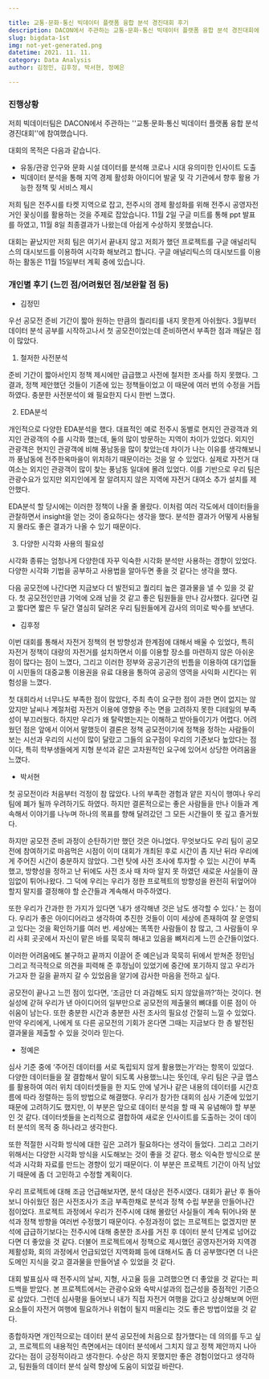 ```yaml
---

title: 교통·문화·통신 빅데이터 플랫폼 융합 분석 경진대회 후기
description: DACON에서 주관하는 교통·문화·통신 빅데이터 플랫폼 융합 분석 경진대회에 참가하였고 현재 진행상황과 팀원들이 프로젝트를 하며 느낀 점을 정리했습니다.
slug: bigdata-1st
img: not-yet-generated.png
datetime: 2021. 11. 11.
category: Data Analysis
author: 김정민, 김후정, 박서현, 정예은

---
```




### 진행상황

저희 빅데이터팀은 DACON에서 주관하는 ''교통·문화·통신 빅데이터 플랫폼 융합 분석 경진대회''에 참여했습니다.

대회의 목적은 다음과 같습니다.

- 유동/관광 인구와 문화 시설 데이터를 분석해 코로나 시대 유의미한 인사이트 도출
- 빅데이터 분석을 통해 지역 경제 활성화 아이디어 발굴 및 각 기관에서 향후 활용 가능한 정책 및 서비스 제시

저희 팀은 전주시를 타켓 지역으로 잡고, 전주시의 경제 활성화를 위해 전주시 공영자전거인 꽃싱이를 활용하는 것을 주제로 잡았습니다. 11월 2일 구글 미트를 통해 ppt 발표를 하였고, 11월 8일 최종결과가 나왔는데 아쉽게 수상하지 못했습니다.

대회는 끝났지만 저희 팀은 여기서 끝내지 않고 저희가 했던 프로젝트를 구글 애널리틱스의 대시보드를 이용하여 시각화 해보려고 합니다. 구글 애널리틱스의 대시보드를 이용하는 활동은 11월 15일부터 계획 중에 있습니다.

### 개인별 후기 (느낀 점/어려웠던 점/보완할 점 등)



- 김정민

우선 공모전 준비 기간이 짧아 원하는 만큼의 퀄리티를 내지 못한게 아쉬웠다. 3월부터 데이터 분석 공부를 시작하고나서 첫 공모전이었는데 준비하면서 부족한 점과 깨달은 점이 많았다.

1. 철저한 사전분석

준비 기간이 짧아서인지 정책 제시에만 급급했고 사전에 철저한 조사를 하지 못했다. 그 결과, 정책 제안했던 것들이 기존에 있는 정책들이었고 이 때문에 여러 번의 수정을 거듭하였다. 충분한 사전분석이 왜 필요한지 다시 한번 느꼈다.

2. EDA분석

개인적으로 다양한 EDA분석을 했다. 대표적인 예로 전주시 동별로 현지인 관광객과 외지인 관광객의 수를 시각화 했는데, 둘의 많이 방문하는 지역이 차이가 있었다. 외지인 관광객은 현지인 관광객에 비해 풍남동을 많이 찾았는데 차이가 나는 이유를 생각해보니까 풍남동에 전주한옥마을이 위치하기 때문이라는 것을 알 수 있었다. 실제로 자전거 대여소는 외지인 관광객이 많이 찾는 풍남동 일대에 몰려 있었다. 이를 기반으로 우리 팀은 관광수요가 있지만 외지인에게 잘 알려지지 않은 지역에 자전거 대여소 추가 설치를 제안했다.

EDA분석 할 당시에는 이러한 정책이 나올 줄 몰랐다. 이처럼 여러 각도에서 데이터들을 관찰하면서 insight을 얻는 것이 중요하다는 생각을 했다. 분석한 결과가 어떻게 사용될지 몰라도 좋은 결과가 나올 수 있기 때문이다.

3. 다양한 시각화 사용의 필요성

시각화 종류는 엄청나게 다양한데 자꾸 익숙한 시각화 분석만 사용하는 경향이 있었다. 다양한 시각화 기법을 공부하고 사용법을 알아두면 좋을 것 같다는 생각을 했다.

다음 공모전에 나간다면 지금보다 더 발전되고 퀄리티 높은 결과물을 낼 수 있을 것 같다. 첫 공모전인만큼 기억에 오래 남을 것 같고 좋은 팀원들을 만나 감사했다. 길다면 길고 짧다면 짧은 두 달간 열심히 달려온 우리 팀원들에게 감사의 의미로 박수를 보낸다.



- 김후정

이번 대회를 통해서 자전거 정책의 현 방향성과 한계점에 대해서 배울 수 있었다, 특히 자전거 정책이 대량의 자전거를 설치하면서 이를 이용할 장소를 마련하지 않은 아쉬운 점이 많다는 점이 느꼈다, 그리고 이러한 정부와 공공기관의 빈틈을 이용하여 대기업들이 시민들의 대중교통 이용권을 유료 대용을 통하여 공공의 영역을 사익화 시킨다는 위험성을 느꼈다.

첫 대회라서 너무나도 부족한 점이 많았다, 주최 측이 요구한 점이 과한 면이 없지는 않았지만 날씨나 계절처럼 자전거 이용에 영향을 주는 면을 고려하지 못한 디테일의 부족성이 부끄러웠다. 하지만 우리가 왜 탈락했는지는 이해하고 받아들이기가 어렵다. 어려웠던 점은 앞에서 이어서 말했듯이 결론은 정책 공모전이기에 정책을 정하는 사람들이 보는 시선과 우리의 시선이 많이 달랐고 그들의 요구점이 우리의 기준보다 높았다는 점이다, 특히 학부생들에게 지형 분석과 같은 고차원적인 요구에 있어서 상당한 어려움을 느꼈다.



- 박서현

첫 공모전이라 처음부터 걱정이 참 많았다. 나의 부족한 경험과 얕은 지식이 행여나 우리 팀에 폐가 될까 우려하기도 하였다. 하지만 결론적으로는 좋은 사람들을 만나 이들과 계속해서 이야기를 나누며 하나의 목표를 향해 달려갔던 그 모든 시간들이 뜻 깊고 즐거웠다.

하지만 공모전 준비 과정이 순탄하기만 했던 것은 아니었다. 무엇보다도 우리 팀이 공모전에 참여하기로 마음먹은 시점이 이미 대회가 개최된 후로 시간이 좀 지난 뒤라 우리에게 주어진 시간이 충분하지 않았다. 그런 탓에 사전 조사에 투자할 수 있는 시간이 부족했고, 방향성을 정하고 난 뒤에도 사전 조사 때 차마 알지 못 하였던 새로운 사실들이 끊임없이 튀어나왔다. 그 덕에 우리는 우리가 정한 프로젝트의 방향성을 완전히 뒤엎어야 할지 말지를 결정해야 할 순간들과 계속해서 마주하였다.

또한 우리가 간과한 한 가지가 있다면 ‘내가 생각해낸 것은 남도 생각할 수 있다.’ 는 점이다. 우리가 좋은 아이디어라고 생각하여 추진한 것들이 이미 세상에 존재하여 잘 운영되고 있다는 것을 확인하기를 여러 번. 세상에는 똑똑한 사람들이 참 많고, 그 사람들이 우리 사회 곳곳에서 자신이 맡은 바를 묵묵히 해내고 있음을 뼈저리게 느낀 순간들이었다.

이러한 어려움에도 불구하고 끝까지 이끌어 준 예은님과 묵묵히 뒤에서 받쳐준 정민님 그리고 적극적으로 의견을 피력해 준 후정님이 있었기에 중간에 포기하지 않고 우리가 가고자 한 길을 끝까지 갈 수 있었음을 알기에 감사한 마음을 전하고 싶다.

공모전이 끝나고 느낀 점이 있다면, ‘조금만 더 과감해도 되지 않았을까?’하는 것이다. 현실성에 갇혀 우리가 낸 아이디어의 일부만으로 공모전의 제출물의 뼈대를 이룬 점이 아쉬움이 남는다. 또한 충분한 시간과 충분한 사전 조사의 필요성 간절히 느낄 수 있었다. 만약 우리에게, 나에게 또 다른 공모전의 기회가 온다면 그때는 지금보다 한 층 발전된 결과물을 제출할 수 있을 것이라 믿는다.



- 정예은

심사 기준 중에 ‘주어진 데이터를 서로 독립되지 않게 활용했는가’라는 항목이 있었다. 다양한 데이터들을 잘 결합해서 말이 되도록 사용했느냐는 뜻인데, 우리 팀은 구글 맵스를 활용하여 여러 위치 데이터셋들을 한 지도 안에 넣거나 같은 내용의 데이터를 시간흐름에 따라 정렬하는 등의 방법으로 해결했다. 우리가 참가한 대회의 심사 기준에 있었기 때문에 고려하기도 했지만, 이 부분은 앞으로 데이터 분석을 할 때 꼭 유념해야 할 부분인 것 같다. 데이터셋들을 논리적으로 결합하여 새로운 인사이트를 도출하는 것이 데이터 분석의 목적 중 하나라고 생각한다.

또한 적절한 시각화 방식에 대한 깊은 고려가 필요하다는 생각이 들었다. 그리고 그러기 위해서는 다양한 시각화 방식을 시도해보는 것이 좋을 것 같다. 평소 익숙한 방식으로 분석과 시각화 자료를 만드는 경향이 있기 때문이다. 이 부분은 프로젝트 기간이 아직 남았기 때문에 좀 더 고민하고 수정할 계획이다.

우리 프로젝트에 대해 조금 언급해보자면, 분석 대상은 전주시였다. 대회가 끝난 후 돌아보니 아쉬웠던 점은 사전조사가 조금 부족한채로 분석과 정책 수립 부분을 만들어나간 점이었다. 프로젝트 과정에서 우리가 전주시에 대해 몰랐던 사실들이 계속 튀어나와 분석과 정책 방향을 여러번 수정했기 때문이다. 수정과정이 없는 프로젝트는 없겠지만 분석에 급급하기보다는 전주시에 대해 충분한 조사를 거친 후 데이터 분석 단계로 넘어갔다면 더 좋았을 것 같다. 더불어 프로젝트에서 정책으로 제시했던 공영자전거와 지역경제활성화, 회의 과정에서 언급되었던 지역화폐 등에 대해서도 좀 더 공부했다면 더 나은 도메인 지식을 갖고 결과물을 만들어낼 수 있었을 것 같다.

대회 발표심사 때 전주시의 날씨, 지형, 사고율 등을 고려했으면 더 좋았을 것 같다는 피드백을 받았다. 본 프로젝트에서는 관광수요와 숙박시설과의 접근성을 중점적인 기준으로 삼았다. 그런데 심사평을 들어보니 내가 직접 자전거 여행을 갔다고 상상해보며 어떤 요소들이 자전거 여행에 필요하거나 위협이 될지 떠올리는 것도 좋은 방법이었을 것 같다.

종합하자면 개인적으로는 데이터 분석 공모전에 처음으로 참가했다는 데 의의를 두고 싶고, 프로젝트의 내용적인 측면에서는 데이터 분석에서 그치지 않고 정책 제안까지 나아갔다는 점이 긍정적이라고 생각한다. 수상은 하지 못했지만 좋은 경험이었다고 생각하고, 팀원들의 데이터 분석 실력 향상에 도움이 되었길 바란다.
